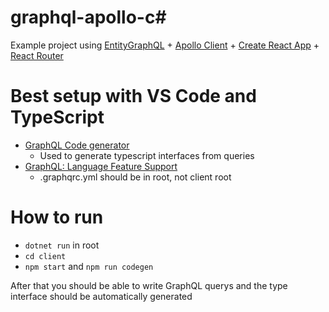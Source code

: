 # graphql-apollo-c#

Example project using [EntityGraphQL](https://github.com/EntityGraphQL/EntityGraphQL) + [Apollo Client](https://github.com/apollographql/apollo-client) + [Create React App](https://github.com/facebook/create-react-app) + [React Router](https://github.com/remix-run/react-router)

# Best setup with VS Code and TypeScript

- [GraphQL Code generator](https://github.com/dotansimha/graphql-code-generator)
  - Used to generate typescript interfaces from queries
- [GraphQL: Language Feature Support](https://marketplace.visualstudio.com/items?itemName=GraphQL.vscode-graphql)
  - .graphqrc.yml should be in root, not client root

# How to run

- `dotnet run` in root
- `cd client`
- `npm start` and `npm run codegen`

After that you should be able to write GraphQL querys and the type interface should be automatically generated
